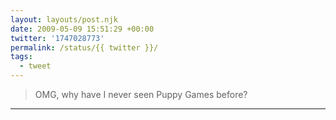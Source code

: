 ```yaml
---
layout: layouts/post.njk
date: 2009-05-09 15:51:29 +00:00
twitter: '1747028773'
permalink: /status/{{ twitter }}/
tags: 
  - tweet
---
```


> OMG, why have I never seen Puppy Games before?

---
